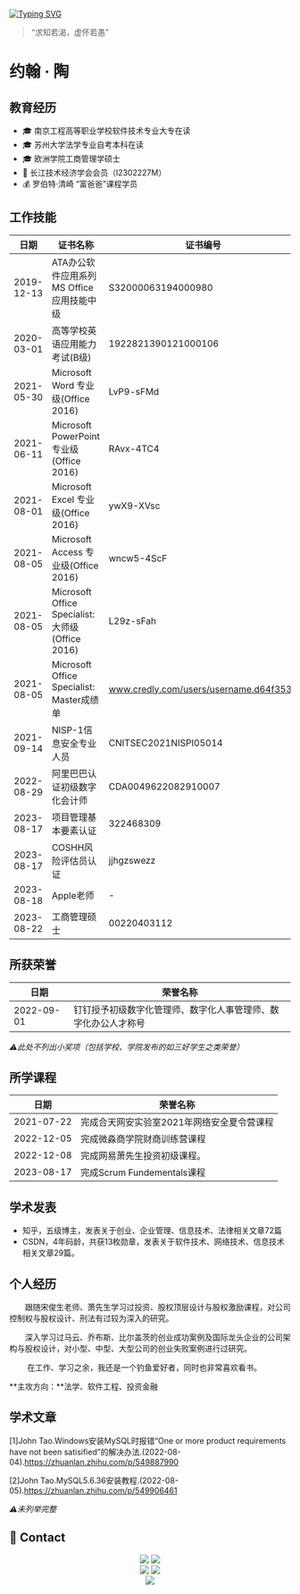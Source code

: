 <a href="https://git.io/typing-svg"><img src="https://readme-typing-svg.demolab.com?font=Fira+Code&pause=1000&color=2168F7&center=%E7%9C%9F&vCenter=%E7%9C%9F&multiline=true&repeat=%E7%9C%9F&width=788&height=88&lines=Hi%EF%BC%81%F0%9F%91%8B%F0%9F%91%8B%F0%9F%91%8B+I'm+draper-crypto.;I+want+to+change+the+future+through+artificial+intelligence.;Create+epoch-making+products." alt="Typing SVG" /></a>

> “求知若渴，虚怀若愚”

# 约翰 · 陶

## 教育经历

- 🎓 南京工程高等职业学校软件技术专业大专在读
- 🎓 苏州大学法学专业自考本科在读
- 🎓 欧洲学院工商管理学硕士
- 🔭 长江技术经济学会会员（I2302227M）
- 💰 罗伯特·清崎 “富爸爸”课程学员

## 工作技能

| 日期       | 证书名称                                         | 证书编号                               |
| ---------- | ------------------------------------------------ | -------------------------------------- |
| 2019-12-13 | ATA办公软件应用系列MS Office应用技能中级         | S32000063194000980                     |
| 2020-03-01 | 高等学校英语应用能力考试(B级)                    | 1922821390121000106                    |
| 2021-05-30 | Microsoft Word 专业级(Office 2016)               | LvP9-sFMd                              |
| 2021-06-11 | Microsoft PowerPoint 专业级(Office 2016)         | RAvx-4TC4                              |
| 2021-08-01 | Microsoft Excel 专业级(Office 2016)              | ywX9-XVsc                              |
| 2021-08-05 | Microsoft Access 专业级(Office 2016)             | wncw5-4ScF                             |
| 2021-08-05 | Microsoft Office Specialist: 大师级(Office 2016) | L29z-sFah                              |
| 2021-08-05 | Microsoft Office Specialist: Master成绩单        | www.credly.com/users/username.d64f3534 |
| 2021-09-14 | NISP-1信息安全专业人员                           | CNITSEC2021NISPⅠ05014                  |
| 2022-08-29 | 阿里巴巴认证初级数字化会计师                     | CDA0049622082910007                    |
| 2023-08-17 | 项目管理基本要素认证                             | 322468309                              |
| 2023-08-17 | COSHH风险评估员认证                              | jjhgzswezz                             |
| 2023-08-18 | Apple老师                                        | -                                      |
| 2023-08-22 | 工商管理硕士                                     | 00220403112                            |

## 所获荣誉

| 日期       | 荣誉名称                                                     |
| ---------- | ------------------------------------------------------------ |
| 2022-09-01 | 钉钉授予初级数字化管理师、数字化人事管理师、数字化办公人才称号 |

*⚠此处不列出小奖项（包括学校、学院发布的如三好学生之类荣誉）*

## 所学课程

| 日期       | 荣誉名称                                   |
| ---------- | ------------------------------------------ |
| 2021-07-22 | 完成合天网安实验室2021年网络安全夏令营课程 |
| 2022-12-05 | 完成微淼商学院财商训练营课程               |
| 2022-12-08 | 完成网易萧先生投资初级课程。               |
| 2023-08-17 | 完成Scrum Fundementals课程                 |

## 学术发表

- 知乎，五级博主，发表关于创业、企业管理、信息技术、法律相关文章72篇
- CSDN，4年码龄，共获13枚勋章，发表关于软件技术、网络技术、信息技术相关文章29篇。 

## 个人经历

&emsp;&emsp;跟随宋俊生老师、萧先生学习过投资、股权顶层设计与股权激励课程，对公司控制权与股权设计、刑法有过较为深入的研究。 

&emsp;&emsp;深入学习过马云、乔布斯、比尔盖茨的创业成功案例及国际龙头企业的公司架构与股权设计，对小型、中型、大型公司的创业失败案例进行过研究。

&emsp;&emsp; 在工作、学习之余，我还是一个钓鱼爱好者，同时也非常喜欢看书。 

**主攻方向：**法学、软件工程、投资金融

## 学术文章

[1]John Tao.Windows安装MySQL时报错“One or more product requirements have not been satisified”的解决办法.(2022-08-04).https://zhuanlan.zhihu.com/p/549887990

[2]John Tao.MySQL5.6.36安装教程.(2022-08-05).https://zhuanlan.zhihu.com/p/549906461

*⚠未列举完整*

## 🔗 Contact

<div align="center">
	<td>
		<tr>
    		<a href="https://blog.csdn.net/Suprman88"><img src="https://img.shields.io/badge/CSDN-论坛-c32136" /></a>
    	</tr>
    	<tr>
    		<a href="https://www.zhihu.com/people/draper-crypto"><img src="https://img.shields.io/badge/Zhihu-知乎-blue" /></a>
		</tr>
	</td>
	<br>
	<td>
		<tr>
			<img src="https://stats.justsong.cn/api/zhihu?username=draper-crypto&theme=light&lang=zh-CN" />
		</tr>
		<tr>
			<img src="https://stats.justsong.cn/api/csdn?id=Suprman88&theme=light&lang=zh-CN" />
		</tr>
	</td>
	<br>
	<img src="https://cdn.jsdelivr.net/gh/sun0225SUN/sun0225SUN/assets/images/cxyduck.gif">
</div>
